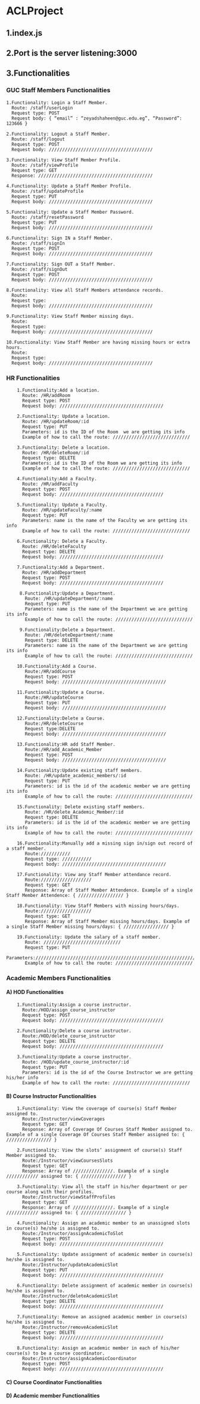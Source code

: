 # ACLProject
## 1.index.js
## 2.Port is the server listening:3000
## 3.Functionalities
### GUC Staff Members Functionalities
    1.Functionality: Login a Staff Member. 
      Route: /staff/userLogin
      Request type: POST
      Request body: { “email” : “zeyadshaheen@guc.edu.eg”, “Password”: 123666 }
     
    2.Functionality: Logout a Staff Member. 
      Route: /staff/logout
      Request type: POST
      Request body: ///////////////////////////////////////
    
    3.Functionality: View Staff Member Profile.
      Route: /staff/viewProfile
      Request type: GET
      Response: ///////////////////////////////////////////
      
    4.Functionality: Update a Staff Member Profile. 
      Route: /staff/updateProfile
      Request type: PUT
      Request body: ///////////////////////////////////////
      
    5.Functionality: Update a Staff Member Password. 
      Route: /staff/resetPassword
      Request type: PUT
      Request body: ///////////////////////////////////////
      
    6.Functionality: Sign IN a Staff Member. 
      Route: /staff/signIn
      Request type: POST
      Request body: ///////////////////////////////////////
      
    7.Functionality: Sign OUT a Staff Member. 
      Route: /staff/signOut
      Request type: POST
      Request body: /////////////////////////////////////// 
      
    8.Functionality: View all Staff Members attendance records. 
      Route: 
      Request type:
      Request body: /////////////////////////////////////// 
   
    9.Functionality: View Staff Member missing days.
      Route: 
      Request type:
      Request body: /////////////////////////////////////// 
      
    10.Functionality: View Staff Member are having missing hours or extra hours. 
      Route: 
      Request type:
      Request body: /////////////////////////////////////// 
     
   ### HR Functionalities
        1.Functionality:Add a location. 
          Route: /HR/addRoom
          Request type: POST
          Request body: /////////////////////////////////////// 

        2.Functionality: Update a location. 
          Route: /HR/updateRoom/:id
          Request type: PUT
          Parameters: id is the ID of the Room  we are getting its info
          Example of how to call the route: /////////////////////////////

        3.Functionality: Delete a location. 
          Route: /HR/deleteRoom/:id
          Request type: DELETE
          Parameters: id is the ID of the Room we are getting its info
          Example of how to call the route: /////////////////////////////

        4.Functionality:Add a Faculty. 
          Route: /HR/addFaculty
          Request type: POST
          Request body: /////////////////////////////////////// 

        5.Functionality: Update a Faculty. 
          Route: /HR/updateFaculty/:name
          Request type: PUT
          Parameters: name is the name of the Faculty we are getting its info
          Example of how to call the route: /////////////////////////////

        6.Functionality: Delete a Faculty. 
          Route: /HR/deleteFaculty
          Request type: DELETE
          Request body: ///////////////////////////////////////

        7.Functionality:Add a Department. 
          Route: /HR/addDepartment
          Request type: POST
          Request body: /////////////////////////////////////// 

         8.Functionality:Update a Department. 
           Route: /HR/updateDepartment/:name
           Request type: PUT
           Parameters: name is the name of the Department we are getting its info
           Example of how to call the route: /////////////////////////////    

         9.Functionality:Delete a Department. 
           Route: /HR/deleteDepartment/:name
           Request type: DELETE
           Parameters: name is the name of the Department we are getting its info
           Example of how to call the route: /////////////////////////////  

        10.Functionality:Add a Course. 
           Route:/HR/addCourse
           Request type: POST
           Request body: /////////////////////////////////////// 
           
        11.Functionality:Update a Course. 
           Route:/HR/updateCourse
           Request type: PUT
           Request body: /////////////////////////////////////// 
           
        12.Functionality:Delete a Course. 
           Route:/HR/deleteCourse   
           Request type:DELETE
           Request body: /////////////////////////////////////// 
           
        13.Functionality:HR add Staff Member. 
           Route:/HR/add_Academic_Member
           Request type: POST
           Request body: /////////////////////////////////////// 
           
        14.Functionality:Update existing staff members. 
           Route: /HR/update_academic_members/:id
           Request type: PUT
           Parameters: id is the id of the academic member we are getting its info
           Example of how to call the route: /////////////////////////////    
               
        15.Functionality: Delete existing staff members. 
           Route: /HR/delete_Academic_Member/:id
           Request type: DELETE
           Parameters: id is the id of the academic member we are getting its info
           Example of how to call the route: /////////////////////////////   
           
        16.Functionality:Manually add a missing sign in/sign out record of a staff member. 
           Route:///////////
           Request type: ///////////
           Request body: ///////////////////////////////////////   
           
        17.Functionality: View any Staff Member attendance record.
           Route:///////////////////
           Request type: GET
           Response: Array of Staff Member Attendence. Example of a single Staff Member Attendence: { ///////////////// }
           
        18.Functionality: View Staff Members with missing hours/days.
           Route:///////////////////
           Request type: GET
           Response: Array of Staff Member missing hours/days. Example of a single Staff Member missing hours/days: { ///////////////// }
           
        19.Functionality: Update the salary of a staff member. 
           Route: /////////////////////////////
           Request type: PUT
           Parameters:////////////////////////////////////////////////////////////////////
           Example of how to call the route: /////////////////////////////      
           
   ### Academic Members Functionalities
   #### A) HOD Functionalities
   
        1.Functionality:Assign a course instructor. 
          Route:/HOD/assign_course_instructor
          Request type: POST
          Request body: /////////////////////////////////////// 
          
        2.Functionality:Delete a course instructor. 
          Route:/HOD/delete_course_instructor
          Request type: DELETE
          Request body: /////////////////////////////////////// 
   
        3.Functionality:Update a course instructor. 
          Route: /HOD/update_course_instructor/:id
          Request type: PUT
          Parameters: id is the id of the Course Instructor we are getting his/her info
          Example of how to call the route: /////////////////////////////    

   
   
   
   
   
   #### B) Course Instructor Functionalities
   
        1.Functionality: View the coverage of course(s) Staff Member assigned to.
          Route:/Instructor/viewCoverages
          Request type: GET
          Response: Array of Coverage Of Courses Staff Member assigned to. Example of a single Coverage Of Courses Staff Member assigned to: { ///////////////// }

        2.Functionality: View the slots’ assignment of course(s) Staff Member assigned to.
          Route:/Instructor/viewCoursesSlots
          Request type: GET
          Response: Array of ///////////////. Example of a single //////////// assigned to: { ///////////////// }
          
        3.Functionality: View all the staff in his/her department or per course along with their profiles.
          Route:/Instructor/viewStaffProfiles
          Request type: GET
          Response: Array of ///////////////. Example of a single //////////// assigned to: { ///////////////// }
          
        4.Functionality: Assign an academic member to an unassigned slots in course(s) he/she is assigned to.
          Route:/Instructor/assignAcademicToSlot
          Request type: POST
          Request body: ///////////////////////////////////////   
         
        5.Functionality: Update assignment of academic member in course(s) he/she is assigned to.
          Route:/Instructor/updateAcademicSlot
          Request type: PUT
          Request body: ///////////////////////////////////////    
          
        6.Functionality: Delete assignment of academic member in course(s) he/she is assigned to.
          Route:/Instructor/deleteAcademicSlot
          Request type: DELETE
          Request body: ///////////////////////////////////////
          
        7.Functionality: Remove an assigned academic member in course(s) he/she is assigned to.
          Route:/Instructor/removeAcademicSlot
          Request type: DELETE
          Request body: ///////////////////////////////////////
          
        8.Functionality: Assign an academic member in each of his/her course(s) to be a course coordinator. 
          Route:/Instructor/assignAcademicCoordinator
          Request type: POST
          Request body: /////////////////////////////////////// 
          
          
          



  #### C) Course Coordinator Functionalities
  
  
  
  
  
  
  #### D) Academic member Functionalities

           
           
           
           
           
           
      
      
      
      
      
      
      
     
    
      
      
